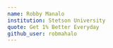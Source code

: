 ```yaml
---
name: Robby Manalo
institution: Stetson University
quote: Get 1% Better Everyday
github_user: robmahalo
---
```

